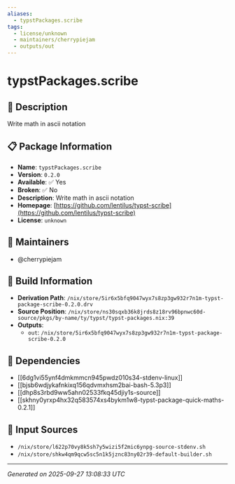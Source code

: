 ```yaml
---
aliases:
  - typstPackages.scribe
tags:
  - license/unknown
  - maintainers/cherrypiejam
  - outputs/out
---
```


# typstPackages.scribe

## 📝 Description

Write math in ascii notation

## 📋 Package Information

- **Name**: `typstPackages.scribe`
- **Version**: `0.2.0`
- **Available**: ✅ Yes
- **Broken**: ✅ No
- **Description**: Write math in ascii notation
- **Homepage**: [https://github.com/lentilus/typst-scribe](https://github.com/lentilus/typst-scribe)
- **License**: `unknown`
## 👥 Maintainers

- @cherrypiejam


## 🔧 Build Information

- **Derivation Path**: `/nix/store/5ir6x5bfq9047wyx7s8zp3gw932r7n1m-typst-package-scribe-0.2.0.drv`
- **Source Position**: `/nix/store/ns30sqxb36k8jrds8z18rv96bpnwc60d-source/pkgs/by-name/ty/typst/typst-packages.nix:39`
- **Outputs**:
  - `out`:  `/nix/store/5ir6x5bfq9047wyx7s8zp3gw932r7n1m-typst-package-scribe-0.2.0`

## 🔗 Dependencies

- [[6dg1vi55ynf4dmkmmcn945pwdz010s34-stdenv-linux]]
- [[bjsb6wdjykafnkixq156qdvmxhsm2bai-bash-5.3p3]]
- [[dhp8s3rbd9ww5ahn02533fkq45djiy1s-source]]
- [[skhny0yrxp4hx32q583574xs4bykm1w8-typst-package-quick-maths-0.2.1]]

## 📁 Input Sources

- `/nix/store/l622p70vy8k5sh7y5wizi5f2mic6ynpg-source-stdenv.sh`
- `/nix/store/shkw4qm9qcw5sc5n1k5jznc83ny02r39-default-builder.sh`

---
*Generated on 2025-09-27 13:08:33 UTC*

